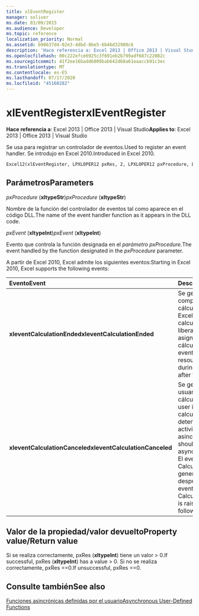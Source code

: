 ```yaml
---
title: xlEventRegister
manager: soliver
ms.date: 03/09/2015
ms.audience: Developer
ms.topic: reference
localization_priority: Normal
ms.assetid: b98637d4-02e3-4dbd-8be5-6b46d32980c6
description: 'Hace referencia a: Excel 2013 | Office 2013 | Visual Studio'
ms.openlocfilehash: 00c222efce6925c3f691eb2b799adf687c22082c
ms.sourcegitcommit: 41f2ee16badd6009bab642d68a61eaaccb91c3ec
ms.translationtype: MT
ms.contentlocale: es-ES
ms.lasthandoff: 07/17/2020
ms.locfileid: "45160282"
---
```

# <a name="xleventregister"></a><span data-ttu-id="8a88f-103">xlEventRegister</span><span class="sxs-lookup"><span data-stu-id="8a88f-103">xlEventRegister</span></span>

 <span data-ttu-id="8a88f-104">**Hace referencia a**: Excel 2013 | Office 2013 | Visual Studio</span><span class="sxs-lookup"><span data-stu-id="8a88f-104">**Applies to**: Excel 2013 | Office 2013 | Visual Studio</span></span> 
  
<span data-ttu-id="8a88f-105">Se usa para registrar un controlador de eventos.</span><span class="sxs-lookup"><span data-stu-id="8a88f-105">Used to register an event handler.</span></span> <span data-ttu-id="8a88f-106">Se introdujo en Excel 2010.</span><span class="sxs-lookup"><span data-stu-id="8a88f-106">Introduced in Excel 2010.</span></span>
  
```vb
Excel12(xlEventRegister, LPXLOPER12 pxRes, 2, LPXLOPER12 pxProcedure, LPXLOPER12 pxEvent);
```

## <a name="parameters"></a><span data-ttu-id="8a88f-107">Parámetros</span><span class="sxs-lookup"><span data-stu-id="8a88f-107">Parameters</span></span>

 <span data-ttu-id="8a88f-108">_pxProcedure_ (**xltypeStr**)</span><span class="sxs-lookup"><span data-stu-id="8a88f-108">_pxProcedure_ (**xltypeStr**)</span></span>
  
<span data-ttu-id="8a88f-109">Nombre de la función del controlador de eventos tal como aparece en el código DLL.</span><span class="sxs-lookup"><span data-stu-id="8a88f-109">The name of the event handler function as it appears in the DLL code.</span></span>
  
 <span data-ttu-id="8a88f-110">_pxEvent_ (**xltypeInt**)</span><span class="sxs-lookup"><span data-stu-id="8a88f-110">_pxEvent_ (**xltypeInt**)</span></span>
  
<span data-ttu-id="8a88f-111">Evento que controla la función designada en el _parámetro pxProcedure._</span><span class="sxs-lookup"><span data-stu-id="8a88f-111">The event handled by the function designated in the  _pxProcedure_ parameter.</span></span> 
  
<span data-ttu-id="8a88f-112">A partir de Excel 2010, Excel admite los siguientes eventos:</span><span class="sxs-lookup"><span data-stu-id="8a88f-112">Starting in Excel 2010, Excel supports the following events:</span></span>
  
|<span data-ttu-id="8a88f-113">**Evento**</span><span class="sxs-lookup"><span data-stu-id="8a88f-113">**Event**</span></span>|<span data-ttu-id="8a88f-114">**Descripción**</span><span class="sxs-lookup"><span data-stu-id="8a88f-114">**Description**</span></span>|
|:-----|:-----|
|<span data-ttu-id="8a88f-115">**xleventCalculationEnded**</span><span class="sxs-lookup"><span data-stu-id="8a88f-115">**xleventCalculationEnded**</span></span> <br/> |<span data-ttu-id="8a88f-116">Se genera cuando Excel completa un cálculo.</span><span class="sxs-lookup"><span data-stu-id="8a88f-116">Raised when Excel completes a calculation.</span></span> <span data-ttu-id="8a88f-117">Puede liberar los recursos asignados durante el cálculo después de este evento.</span><span class="sxs-lookup"><span data-stu-id="8a88f-117">You can free any resources allocated during the calculation after this event.</span></span>  <br/> |
|<span data-ttu-id="8a88f-118">**xleventCalculationCanceled**</span><span class="sxs-lookup"><span data-stu-id="8a88f-118">**xleventCalculationCanceled**</span></span> <br/> |<span data-ttu-id="8a88f-119">Se genera cuando el usuario interrumpe el cálculo.</span><span class="sxs-lookup"><span data-stu-id="8a88f-119">Raised when the user interrupts the calculation.</span></span> <span data-ttu-id="8a88f-120">El XLL debe detener cualquier actividad asincrónica.</span><span class="sxs-lookup"><span data-stu-id="8a88f-120">The XLL should stop any asynchronous activities.</span></span> <span data-ttu-id="8a88f-121">El evento CalculationEnded se genera inmediatamente después de este evento.</span><span class="sxs-lookup"><span data-stu-id="8a88f-121">The CalculationEnded event is raised immediately following this event.</span></span>  <br/> |
   
## <a name="property-valuereturn-value"></a><span data-ttu-id="8a88f-122">Valor de la propiedad/valor devuelto</span><span class="sxs-lookup"><span data-stu-id="8a88f-122">Property value/Return value</span></span>

<span data-ttu-id="8a88f-123">Si se realiza correctamente, pxRes (**xltypeInt**) tiene un valor > 0.</span><span class="sxs-lookup"><span data-stu-id="8a88f-123">If successful, pxRes (**xltypeInt**) has a value > 0.</span></span> <span data-ttu-id="8a88f-124">Si no se realiza correctamente, pxRes ==0.</span><span class="sxs-lookup"><span data-stu-id="8a88f-124">If unsuccessful, pxRes ==0.</span></span>
  
## <a name="see-also"></a><span data-ttu-id="8a88f-125">Consulte también</span><span class="sxs-lookup"><span data-stu-id="8a88f-125">See also</span></span>



[<span data-ttu-id="8a88f-126">Funciones asincrónicas definidas por el usuario</span><span class="sxs-lookup"><span data-stu-id="8a88f-126">Asynchronous User-Defined Functions</span></span>](asynchronous-user-defined-functions.md)

